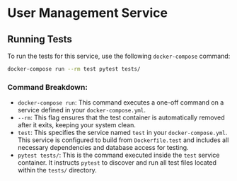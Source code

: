 # User Management Service

## Running Tests

To run the tests for this service, use the following `docker-compose` command:

```bash
docker-compose run --rm test pytest tests/
```

### Command Breakdown:

*   `docker-compose run`: This command executes a one-off command on a service defined in your `docker-compose.yml`.
*   `--rm`: This flag ensures that the test container is automatically removed after it exits, keeping your system clean.
*   `test`: This specifies the service named `test` in your `docker-compose.yml`. This service is configured to build from `Dockerfile.test` and includes all necessary dependencies and database access for testing.
*   `pytest tests/`: This is the command executed inside the `test` service container. It instructs `pytest` to discover and run all test files located within the `tests/` directory.